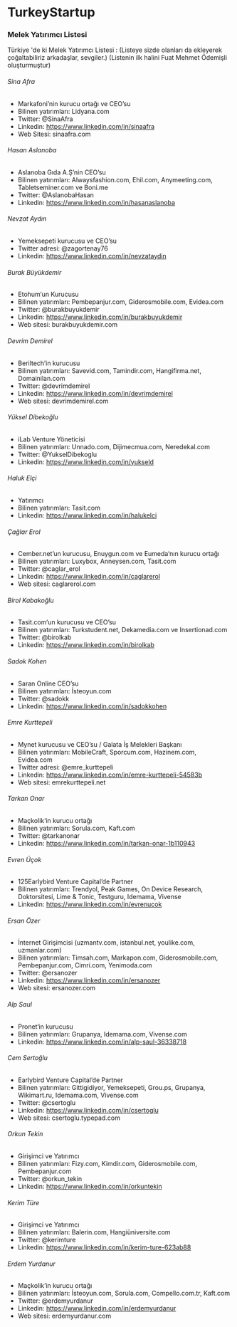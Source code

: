 # TurkeyStartup

### Melek Yatırımcı Listesi

Türkiye 'de ki Melek Yatırımcı Listesi : 
(Listeye sizde olanları da ekleyerek çoğaltabiliriz arkadaşlar, sevgiler.)
(Listenin ilk halini Fuat Mehmet Ödemişli oluşturmuştur)

###### Sina Afra
* Markafoni’nin kurucu ortağı ve CEO’su
* Bilinen yatırımları: Lidyana.com 
* Twitter: @SinaAfra
* Linkedin: https://www.linkedin.com/in/sinaafra
* Web Sitesi: sinaafra.com

###### Hasan Aslanoba
* Aslanoba Gıda A.Ş’nin CEO’su
* Bilinen yatırımları: Alwaysfashion.com, Ehil.com, Anymeeting.com, Tabletseminer.com ve Boni.me
* Twitter: @AslanobaHasan
* Linkedin: https://www.linkedin.com/in/hasanaslanoba

###### Nevzat Aydın
* Yemeksepeti kurucusu ve CEO’su
* Twitter adresi: @zagortenay76
* Linkedin: https://www.linkedin.com/in/nevzataydin

###### Burak Büyükdemir
* Etohum‘un Kurucusu
* Bilinen yatırımları: Pembepanjur.com, Giderosmobile.com, Evidea.com
* Twitter: @burakbuyukdemir
* Linkedin: https://www.linkedin.com/in/burakbuyukdemir
* Web sitesi: burakbuyukdemir.com

###### Devrim Demirel
* Beriltech’in kurucusu
* Bilinen yatırımları: Savevid.com, Tamindir.com, Hangifirma.net, Domainilan.com
* Twitter: @devrimdemirel
* Linkedin: https://www.linkedin.com/in/devrimdemirel
* Web sitesi: devrimdemirel.com

###### Yüksel Dibekoğlu
* iLab Venture Yöneticisi
* Bilinen yatırımları: Unnado.com, Dijimecmua.com, Neredekal.com
* Twitter: @YukselDibekoglu
* Linkedin: https://www.linkedin.com/in/yukseld

###### Haluk Elçi
* Yatırımcı
* Bilinen yatırımları: Tasit.com
* Linkedin: https://www.linkedin.com/in/halukelci

###### Çağlar Erol
* Cember.net’un kurucusu, Enuygun.com ve Eumeda‘nın kurucu ortağı
* Bilinen yatırımları: Luxybox, Anneysen.com, Tasit.com
* Twitter: @caglar_erol
* Linkedin: https://www.linkedin.com/in/caglarerol
* Web sitesi: caglarerol.com

###### Birol Kabakoğlu
* Tasit.com‘un kurucusu ve CEO’su
* Bilinen yatırımları: Turkstudent.net, Dekamedia.com ve Insertionad.com
* Twitter: @birolkab
* Linkedin: https://www.linkedin.com/in/birolkab

###### Sadok Kohen
* Saran Online CEO’su
* Bilinen yatırımları: İsteoyun.com
* Twitter: @sadokk
* Linkedin: https://www.linkedin.com/in/sadokkohen

###### Emre Kurttepeli
* Mynet kurucusu ve CEO’su / Galata İş Melekleri Başkanı
* Bilinen yatırımları: MobileCraft, Sporcum.com, Hazinem.com, Evidea.com
* Twitter adresi: @emre_kurttepeli
* Linkedin: https://www.linkedin.com/in/emre-kurttepeli-54583b
* Web sitesi: emrekurttepeli.net

###### Tarkan Onar
* Maçkolik‘in kurucu ortağı
* Bilinen yatırımları: Sorula.com, Kaft.com
* Twitter: @tarkanonar
* Linkedin: https://www.linkedin.com/in/tarkan-onar-1b110943

###### Evren Üçok
* 125Earlybird Venture Capital’de Partner
* Bilinen yatırımları: Trendyol, Peak Games, On Device Research, Doktorsitesi, Lime & Tonic, Testguru, Idemama, Vivense
* Linkedin: https://www.linkedin.com/in/evrenucok

###### Ersan Özer
* İnternet Girişimcisi (uzmantv.com, istanbul.net, youlike.com, uzmanlar.com)
* Bilinen yatırımları: Timsah.com, Markapon.com, Giderosmobile.com, Pembepanjur.com, Cimri.com, Yenimoda.com
* Twitter: @ersanozer
* Linkedin: https://www.linkedin.com/in/ersanozer 
* Web sitesi: ersanozer.com

###### Alp Saul
* Pronet‘in kurucusu
* Bilinen yatırımları: Grupanya, Idemama.com, Vivense.com
* Linkedin: https://www.linkedin.com/in/alp-saul-36338718

###### Cem Sertoğlu
* Earlybird Venture Capital’de Partner
* Bilinen yatırımları: Gittigidiyor, Yemeksepeti, Grou.ps, Grupanya, Wikimart.ru, Idemama.com, Vivense.com
* Twitter: @csertoglu
* Linkedin: https://www.linkedin.com/in/csertoglu
* Web sitesi: csertoglu.typepad.com

###### Orkun Tekin
* Girişimci ve Yatırımcı
* Bilinen yatırımları: Fizy.com, Kimdir.com, Giderosmobile.com, Pembepanjur.com
* Twitter: @orkun_tekin
* Linkedin: https://www.linkedin.com/in/orkuntekin

###### Kerim Türe
* Girişimci ve Yatırımcı
* Bilinen yatırımları: Balerin.com, Hangiüniversite.com
* Twitter: @kerimture
* Linkedin: https://www.linkedin.com/in/kerim-ture-623ab88

###### Erdem Yurdanur
* Maçkolik’in kurucu ortağı
* Bilinen yatırımları: İsteoyun.com, Sorula.com, Compello.com.tr, Kaft.com
* Twitter: @erdemyurdanur
* Linkedin: https://www.linkedin.com/in/erdemyurdanur
* Web sitesi: erdemyurdanur.com
